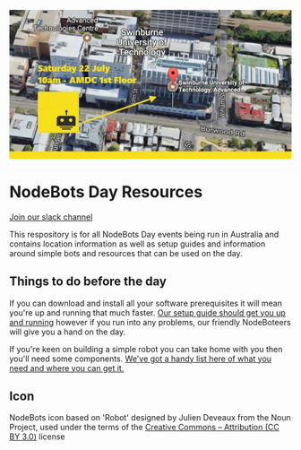 ![nbdau.jpg](nbdau.jpg)

# NodeBots Day Resources

[Join our slack channel](http://invite.nodebots.au)

This respository is for all NodeBots Day events being run in Australia and contains location information as well as setup guides and information around simple bots and resources that can be used on the day.


## Things to do before the day

If you can download and install all your software prerequisites it will mean you're up and running that much faster. [Our setup guide should get you up and running](setup.md) however if you run into any problems, our friendly NodeBoteers will give you a hand on the day.

If you're keen on building a simple robot you can take home with you then you'll need some components. [We've got a handy list here of what you need and where you can get it.](https://github.com/nodebotsau/simplebot)

## Icon
NodeBots icon based on 'Robot' designed by Julien Deveaux from the Noun Project, used under the terms of the [Creative Commons – Attribution (CC BY 3.0)](http://creativecommons.org/licenses/by/3.0/us/) license
